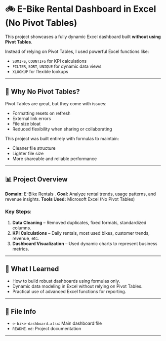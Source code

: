 # 🚲 E-Bike Rental Dashboard in Excel (No Pivot Tables)

This project showcases a fully dynamic Excel dashboard built **without using Pivot Tables**.

Instead of relying on Pivot Tables, I used powerful Excel functions like:
- `SUMIFS`, `COUNTIFS` for KPI calculations
- `FILTER`, `SORT`, `UNIQUE` for dynamic data views
- `XLOOKUP` for flexible lookups

---

## 📌 Why No Pivot Tables?

Pivot Tables are great, but they come with issues:
- Formatting resets on refresh
- External link errors
- File size bloat
- Reduced flexibility when sharing or collaborating

This project was built entirely with formulas to maintain:
- Cleaner file structure
- Lighter file size
- More shareable and reliable performance

---

## 📊 Project Overview

**Domain:** E-Bike Rentals  .
**Goal:** Analyze rental trends, usage patterns, and revenue insights.
**Tools Used:** Microsoft Excel (No Pivot Tables)

### Key Steps:
1. **Data Cleaning** – Removed duplicates, fixed formats, standardized columns.
2. **KPI Calculations** – Daily rentals, most used bikes, customer trends, revenue, etc.
3. **Dashboard Visualization** – Used dynamic charts to represent business metrics.

---

## 🧠 What I Learned

- How to build robust dashboards using formulas only.
- Dynamic data modeling in Excel without relying on Pivot Tables.
- Practical use of advanced Excel functions for reporting.

---

## 📁 File Info

- `e-bike-dashboard.xlsx`: Main dashboard file
- `README.md`: Project documentation

---
